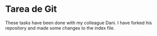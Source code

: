 # Tarea de Git

These tasks have been done with my colleague Dani. I have forked his repository and made some changes to the index file.  
